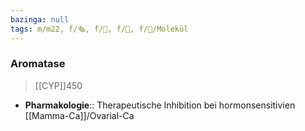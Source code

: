 ```yaml
---
bazinga: null
tags: m/m22, f/🗞️, f/🦩, f/🧪, f/🧪/Molekül
---
```

### Aromatase
> [[CYP]]450
- **Pharmakologie**:: Therapeutische Inhibition bei hormonsensitivien [[Mamma-Ca]]/Ovarial-Ca
